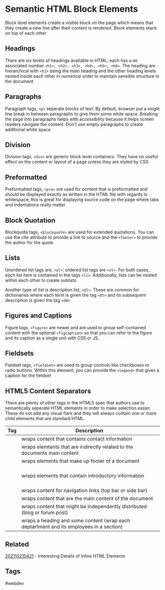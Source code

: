 # Semantic HTML Block Elements
Block level elements create a visible block on the page which means that they
create a new line after their content is rendered. Block elements stack on top
of each other


## Headings
There are six levels of headings available in HTML; each has a an associated
number ```<h1>, <h2>, <h3>, <h4>, <h5>, <h6>```. The heading are hierarchical
with ```<h1>``` being the main heading and the other heading levels nested
inside each other in numerical order to maintain sensible structure in the 
document


## Paragraphs
Paragraph tags, ```<p>``` seperate blocks of text. By default, browser put a
single line break in between paragraphs to give them some white space. Breaking
the page into paragraphs helps with accessibility because it helps screen
readers navigate the content. Don't use empty paragraphs to create additional
white space


## Division
Division tags, ```<div>``` are generic block level containers. They have no
useful effect on the content or layout of a page unless they are styled by CSS


## Preformatted
Preformatted tags, ```<pre>``` are used for content that is preformatted and
should be displayed exactly as written in the HTML file with regards to
whitespace; this is great for displaying source code on the page where tabs
and indentations really matter


## Block Quotation
Blockquote tags, ```<blockquote>``` are used for extended quotations. You can
use the cite attribute to provide a link to source and the ```<footer>``` to
provide the author for the quote


## Lists
Unordered list tags are, ```<ul>```; ordered list tags are ```<ol>```. For both
cases, each list item is contained in the tags ```<li>```. Additionally, lists
can be nested within each other to create sublists.

Another type of list is description list, ```<dl>```.  These are common for
dictionaries where each term is given the tag ```<dt>``` and its subsequent
description is given the tag ```<dd>```


## Figures and Captions
Figure tags, ```<figure>``` are newer and are used to group self-contained
content with the optional ```<figcaption>``` so that you can refer to the
figure and its caption as a single unit with CSS or JS.


## Fieldsets
Fieldset tags, ```<fieldset>``` are used to group controls like checkboxes or
radio buttons. Within this element, you can provide the ```<legend>``` that
gives a caption for the fieldset


## HTML5 Content Separators
There are plenty of other tags in the HTML5 spec that authors use to
semantically seperate HTML elements in order to make selection easier. These do
not add any visual flare and they will always contain one or more child elements
that are standard HTML.

|   Tag         |   Description
|   :-:         |   -
|   <address>   |   wraps content that contains contact information
|   <aside>     |   wraps elemtents that are indirectly related to the documents main content
|   <footer>    |   wraps elements that make up footer of a document
|   <header>    |   wraps elements that contain introductory information
|   <nav>       |   wraps content for navigation links (top bar or side bar)
|   <main>      |   wraps content that are the main content of the document
|   <article>   |   wraps content that might be independently distributed (blog or forum post)
|   <selection> |   wraps a heading and some content (wrap each deptartment and its employees in a section)


## Related
[202110210421](../202110210421) - Interesting Details of Inline HTML Elements

## Tags
#webdev
